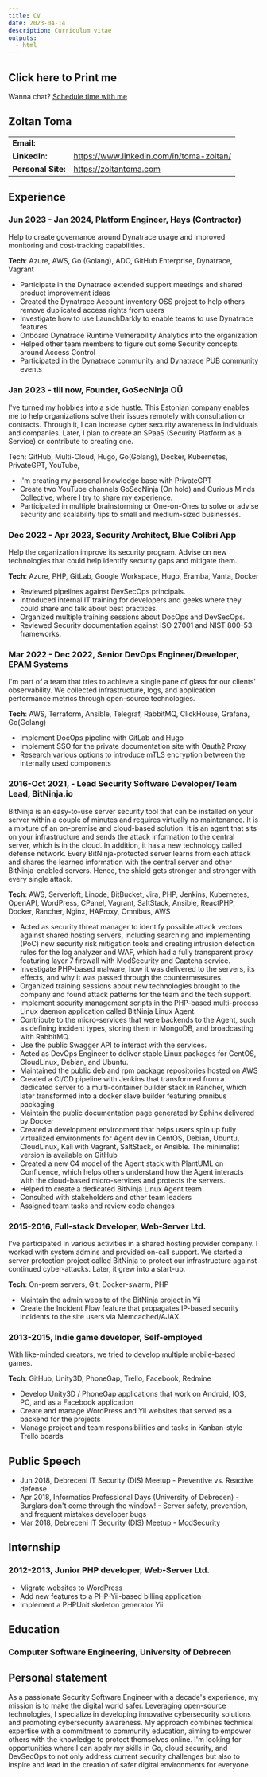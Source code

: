 ```yaml
---
title: CV
date: 2023-04-14
description: Curriculum vitae
outputs:
  - html
---
```


<div id="printableArea" class="noPrint">
      <h2 onclick="printDiv('article')"/><i class="fa fa-print" style="font-size:24px"></i> Click here to Print me <i class="fa fa-print" style="font-size:24px"></i></h2>

<!-- Calendly link widget begin -->
<link href="https://assets.calendly.com/assets/external/widget.css" rel="stylesheet">
<script src="https://assets.calendly.com/assets/external/widget.js" type="text/javascript" async></script>
<!-- Calendly link widget end -->

Wanna chat? <a href="" onclick="Calendly.initPopupWidget({url: 'https://calendly.com/zoltantoma87/one-on-one'});return false;">Schedule time with me</a>

</div>
<script src="/js/printme.js"></script>

## Zoltan Toma

|                    |                                                                                                                                                                                                                                     |
| ------------------ | ----------------------------------------------------------------------------------------------------------------------------------------------------------------------------------------------------------------------------------- |
| **Email:**         | <a href="#" class="cryptedmail" data-name="zoltantoma87" data-domain="gmail" data-tld="com" onclick="window.location.href = 'mailto:' + this.dataset.name + '@' + this.dataset.domain + '.' + this.dataset.tld; return false;"></a> |
| **LinkedIn:**      | https://www.linkedin.com/in/toma-zoltan/                                                                                                                                                                                            |
| **Personal Site:** | https://zoltantoma.com                                                                                                                                                                                                              |

## Experience

### Jun 2023 - Jan 2024, Platform Engineer, Hays (Contractor)

Help to create governance around Dynatrace usage and improved monitoring and cost-tracking capabilities.

**Tech**: Azure, AWS, Go (Golang), ADO, GitHub Enterprise, Dynatrace, Vagrant

- Participate in the Dynatrace extended support meetings and shared product improvement ideas
- Created the Dynatrace Account inventory OSS project to help others remove duplicated access rights from users
- Investigate how to use LaunchDarkly to enable teams to use Dynatrace features
- Onboard Dynatrace Runtime Vulnerability Analytics into the organization
- Helped other team members to figure out some Security concepts around Access Control
- Participated in the Dynatrace community and Dynatrace PUB community events

### Jan 2023 - till now, Founder, GoSecNinja OÜ

I've turned my hobbies into a side hustle. This Estonian company enables me to help organizations solve their issues remotely with consultation or contracts. Through it, I can increase cyber security awareness in individuals and companies. Later, I plan to create an SPaaS (Security Platform as a Service) or contribute to creating one.

Tech: GitHub, Multi-Cloud, Hugo, Go(Golang), Docker, Kubernetes, PrivateGPT, YouTube, 

- I'm creating my personal knowledge base with PrivateGPT
- Create two YouTube channels GoSecNinja (On hold) and Curious Minds Collective, where I try to share my experience.
- Participated in multiple brainstorming or One-on-Ones to solve or advise security and scalability tips to small and medium-sized businesses.

### Dec 2022 - Apr 2023, Security Architect, Blue Colibri App

Help the organization improve its security program. Advise on new technologies that could help identify security gaps and mitigate them.

**Tech**: Azure, PHP, GitLab,  Google Workspace, Hugo, Eramba, Vanta, Docker

- Reviewed pipelines against DevSecOps principals.
- Introduced internal IT training for developers and geeks where they could share and talk about best practices.
- Organized multiple training sessions about DocOps and DevSecOps.
- Reviewed Security documentation against ISO 27001 and NIST 800-53 frameworks.

### Mar 2022 - Dec 2022, Senior DevOps Engineer/Developer, EPAM Systems

I'm part of a team that tries to achieve a single pane of glass for our
clients' observability. We collected infrastructure, logs, and application performance metrics through open-source technologies.

**Tech**: AWS, Terraform, Ansible, Telegraf, RabbitMQ, ClickHouse, Grafana, Go(Golang)

- Implement DocOps pipeline with GitLab and Hugo
- Implement SSO for the private documentation site with Oauth2 Proxy
- Research various options to introduce mTLS encryption between the internally used components

### 2016-Oct 2021, - Lead Security Software Developer/Team Lead, BitNinja.io

BitNinja is an easy-to-use server security tool that can be installed on your server within a couple of minutes and requires virtually no maintenance. It is a mixture of an on-premise and cloud-based solution. It is an agent that sits on your infrastructure and sends the attack information to the central server, which is in the cloud. In addition, it has a new technology called defense network. Every BitNinja-protected server learns from each attack and shares the learned information with the central server and other BitNinja-enabled servers. Hence, the shield gets stronger and stronger with every single attack.

**Tech**: AWS, Serverloft, Linode, BitBucket, Jira, PHP, Jenkins, Kubernetes, OpenAPI, WordPress, CPanel, Vagrant, SaltStack, Ansible, ReactPHP, Docker, Rancher, Nginx, HAProxy, Omnibus, AWS

- Acted as security threat manager to identify possible attack vectors against shared hosting servers, including searching and implementing (PoC) new security risk mitigation tools and creating intrusion detection rules for the log analyzer and WAF, which had a fully transparent proxy featuring layer 7 firewall with ModSecurity and Captcha service.
- Investigate PHP-based malware, how it was delivered to the servers, its effects, and why it was passed through the countermeasures.
- Organized training sessions about new technologies brought to the company and found attack patterns for the team and the tech support.
- Implement security management scripts in the PHP-based multi-process Linux daemon application called BitNinja Linux Agent.
- Contribute to the micro-services that were backends to the Agent, such as defining incident types, storing them in MongoDB, and broadcasting with RabbitMQ.
- Use the public Swagger API to interact with the services.
- Acted as DevOps Engineer to deliver stable Linux packages for CentOS, CloudLinux, Debian, and Ubuntu.
- Maintained the public deb and rpm package repositories hosted on AWS
- Created a CI/CD pipeline with Jenkins that transformed from a dedicated server to a multi-container builder stack in Rancher, which later transformed into a docker slave builder featuring omnibus packaging
- Maintain the public documentation page generated by Sphinx delivered by Docker
- Created a development environment that helps users spin up fully virtualized environments for Agent dev in CentOS, Debian, Ubuntu, CloudLinux, Kali with Vagrant, SaltStack, or Ansible. The minimalist version is available on GitHub
- Created a new C4 model of the Agent stack with PlantUML on Confluence, which helps others understand how the Agent interacts with the cloud-based micro-services and protects the servers.
- Helped to create a dedicated BitNinja Linux Agent team
- Consulted with stakeholders and other team leaders
- Assigned team tasks and review code changes

### 2015-2016, Full-stack Developer, Web-Server Ltd.

I've participated in various activities in a shared hosting provider company. I worked with system admins and provided on-call support. We started a server protection project called BitNinja to protect our infrastructure against continued cyber-attacks. Later, it grew into a start-up.

**Tech**: On-prem servers, Git, Docker-swarm, PHP

- Maintain the admin website of the BitNinja project in Yii
- Create the Incident Flow feature that propagates IP-based security incidents to the site users via Memcached/AJAX.

### 2013-2015, Indie game developer, Self-employed

With like-minded creators, we tried to develop multiple mobile-based games.

**Tech**: GitHub, Unity3D, PhoneGap, Trello, Facebook, Redmine

- Develop Unity3D / PhoneGap applications that work on Android, IOS, PC, and as a Facebook application
- Create and manage WordPress and Yii websites that served as a backend for the projects
- Manage project and team responsibilities and tasks in Kanban-style Trello boards

## Public Speech

- Jun 2018, Debreceni IT Security (DIS) Meetup - Preventive vs. Reactive defense
- Apr 2018, Informatics Professional Days (University of Debrecen) - Burglars don't come through the window! - Server safety, prevention, and frequent mistakes developer bugs
- Mar 2018, Debreceni IT Security (DIS) Meetup - ModSecurity

## Internship

### 2012-2013, Junior PHP developer, Web-Server Ltd.

- Migrate websites to WordPress
- Add new features to a PHP-Yii-based billing application
- Implement a PHPUnit skeleton generator Yii

## Education

### Computer Software Engineering, University of Debrecen


## Personal statement

As a passionate Security Software Engineer with a decade's experience, my mission is to make the digital world safer. Leveraging open-source technologies, I specialize in developing innovative cybersecurity solutions and promoting cybersecurity awareness. My approach combines technical expertise with a commitment to community education, aiming to empower others with the knowledge to protect themselves online. I'm looking for opportunities where I can apply my skills in Go, cloud security, and DevSecOps to not only address current security challenges but also to inspire and lead in the creation of safer digital environments for everyone.